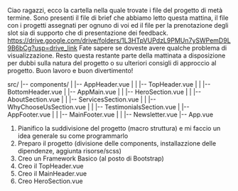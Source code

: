 <!-----------------------
    CONSEGNA ESERCIZIO
------------------------>

Ciao ragazzi, ecco la cartella nella quale trovate i file del progetto di metà termine. Sono presenti il file di brief che abbiamo letto questa mattina, il file con i progetti assegnati per ognuno di voi ed il file per la prenotazione degli slot sia di supporto che di presentazione dei feedback. https://drive.google.com/drive/folders/1L3HTpVUPdzL9PMUn7ySWPemD9L9B6bCg?usp=drive_link
Fate sapere se doveste avere qualche problema di visualizzazione.
Resto questa restante parte della mattinata a disposizione per dubbi sulla natura del progetto o su ulteriori consigli di approccio al progetto.
Buon lavoro e buon divertimento!

<!--------------------------
    SUDDIVISIONE PROGETTO
--------------------------->

src/
|-- components/
| |-- AppHeader.vue
| | |-- TopHeader.vue
| | |-- BottomHeader.vue
| |-- AppMain.vue
| | |-- HeroSection.vue
| | |-- AboutSection.vue
| | |-- ServicesSection.vue
| | |-- WhyChooseUsSection.vue
| | |-- TestimonialsSection.vue
| |-- AppFooter.vue
| | |-- MainFooter.vue
| | |-- Newsletter.vue
|-- App.vue

<!--------------------------
        FASI LAVORO
--------------------------->

1.  Pianifico la suddivisione del progetto (macro struttura) e mi faccio un idea generale su come programmarlo
2.  Preparo il progetto (divisione delle components, installazzione delle dipendenze, aggiunta risorse/scss)
3.  Creo un Framework Basico (al posto di Bootstrap)
4.  Creo il TopHeader.vue
5.  Creo il MainHeader.vue
6.  Creo HeroSection.vue

<!-- Da completare -->
